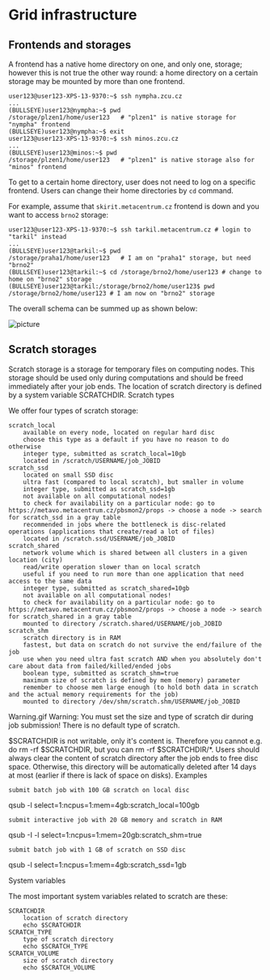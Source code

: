 # Grid infrastructure


## Frontends and storages



A frontend has a native home directory on one, and only one, storage; however this is not true the other way round: a home directory on a certain storage may be mounted by more than one frontend.

    user123@user123-XPS-13-9370:~$ ssh nympha.zcu.cz 
    ...
    (BULLSEYE)user123@nympha:~$ pwd
    /storage/plzen1/home/user123   # "plzen1" is native storage for "nympha" frontend
    (BULLSEYE)user123@nympha:~$ exit 
    user123@user123-XPS-13-9370:~$ ssh minos.zcu.cz
    ...
    (BULLSEYE)user123@minos:~$ pwd
    /storage/plzen1/home/user123   # "plzen1" is native storage also for "minos" frontend

To get to a certain home directory, user does not need to log on a specific frontend. Users can change their home directories by `cd` command.

For example, assume that `skirit.metacentrum.cz` frontend is down and you want to access `brno2` storage:

    user123@user123-XPS-13-9370:~$ ssh tarkil.metacentrum.cz # login to "tarkil" instead
    ...
    (BULLSEYE)user123@tarkil:~$ pwd
    /storage/praha1/home/user123   # I am on "praha1" storage, but need "brno2"
    (BULLSEYE)user123@tarkil:~$ cd /storage/brno2/home/user123 # change to home on "brno2" storage
    (BULLSEYE)user123@tarkil:/storage/brno2/home/user123$ pwd 
    /storage/brno2/home/user123 # I am now on "brno2" storage 

The overall schema can be summed up as shown below:

![picture](/assets/templ_001.png)







## Scratch storages

Scratch storage is a storage for temporary files on computing nodes. This storage should be used only during computations and should be freed immediately after your job ends. The location of scratch directory is defined by a system variable SCRATCHDIR.
Scratch types

We offer four types of scratch storage:

    scratch_local
        available on every node, located on regular hard disc
        choose this type as a default if you have no reason to do otherwise
        integer type, submitted as scratch_local=10gb
        located in /scratch/USERNAME/job_JOBID
    scratch_ssd
        located on small SSD disc
        ultra fast (compared to local scratch), but smaller in volume
        integer type, submitted as scratch_ssd=1gb
        not available on all computational nodes!
        to check for availability on a particular node: go to https://metavo.metacentrum.cz/pbsmon2/props -> choose a node -> search for scratch_ssd in a gray table
        recommended in jobs where the bottleneck is disc-related operations (applications that create/read a lot of files)
        located in /scratch.ssd/USERNAME/job_JOBID
    scratch_shared
        network volume which is shared between all clusters in a given location (city)
        read/write operation slower than on local scratch
        useful if you need to run more than one application that need access to the same data
        integer type, submitted as scratch_shared=10gb
        not available on all computational nodes!
        to check for availability on a particular node: go to https://metavo.metacentrum.cz/pbsmon2/props -> choose a node -> search for scratch_shared in a gray table
        mounted to directory /scratch.shared/USERNAME/job_JOBID
    scratch_shm
        scratch directory is in RAM
        fastest, but data on scratch do not survive the end/failure of the job
        use when you need ultra fast scratch AND when you absolutely don't care about data from failed/killed/ended jobs
        boolean type, submitted as scratch_shm=true
        maximum size of scratch is defined by mem (memory) parameter
        remember to choose mem large enough (to hold both data in scratch and the actual memory requirements for the job)
        mounted to directory /dev/shm/scratch.shm/USERNAME/job_JOBID

Warning.gif Warning: You must set the size and type of scratch dir during job submission! There is no default type of scratch.


$SCRATCHDIR is not writable, only it's content is. Therefore you cannot e.g. do rm -rf $SCRATCHDIR, but you can rm -rf $SCRATCHDIR/*. Users should always clear the content of scratch directory after the job ends to free disc space. Otherwise, this directory will be automatically deleted after 14 days at most (earlier if there is lack of space on disks).
Examples

    submit batch job with 100 GB scratch on local disc

qsub -l select=1:ncpus=1:mem=4gb:scratch_local=100gb

    submit interactive job with 20 GB memory and scratch in RAM

qsub -I -l select=1:ncpus=1:mem=20gb:scratch_shm=true

    submit batch job with 1 GB of scratch on SSD disc

 qsub -l select=1:ncpus=1:mem=4gb:scratch_ssd=1gb

System variables

The most important system variables related to scratch are these:

    SCRATCHDIR
        location of scratch directory
        echo $SCRATCHDIR
    SCRATCH_TYPE
        type of scratch directory
        echo $SCRATCH_TYPE
    SCRATCH_VOLUME
        size of scratch directory
        echo $SCRATCH_VOLUME











